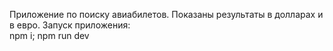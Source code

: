 Приложение по поиску авиабилетов. Показаны результаты в долларах и в евро.
Запуск приложения:   
npm i;
npm run dev
